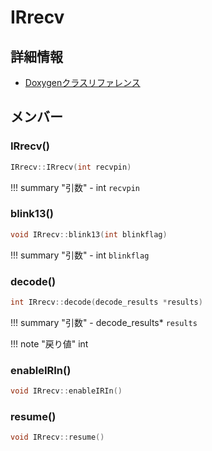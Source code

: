 # IRrecv



## 詳細情報

- [Doxygenクラスリファレンス](https://lang-ship.com/reference/Arduino/1.8.9/class_i_rrecv.html)

## メンバー

### IRrecv()



```c
IRrecv::IRrecv(int recvpin)
```

!!! summary "引数"
	- int `recvpin` 



### blink13()



```c
void IRrecv::blink13(int blinkflag)
```

!!! summary "引数"
	- int `blinkflag` 



### decode()



```c
int IRrecv::decode(decode_results *results)
```

!!! summary "引数"
	- decode_results* `results` 

!!! note "戻り値"
	int



### enableIRIn()



```c
void IRrecv::enableIRIn()
```



### resume()



```c
void IRrecv::resume()
```



